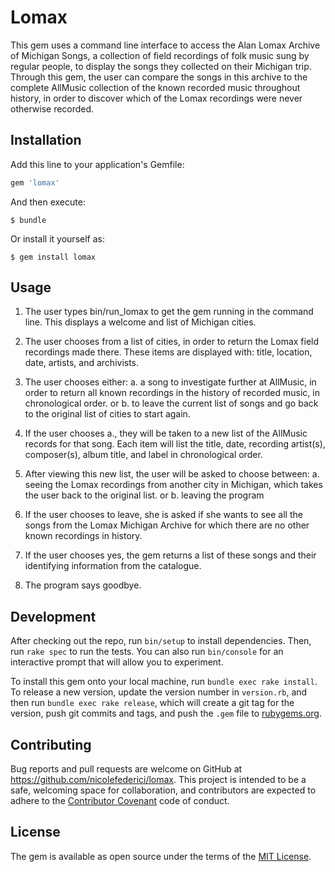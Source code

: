 # Lomax
This gem uses a command line interface to access the Alan Lomax Archive of Michigan Songs, a collection of field recordings of folk music sung by regular people, to display the songs they collected on their Michigan trip. Through this gem, the user can compare the songs in this archive to the complete AllMusic collection of the known recorded music throughout history, in order to discover which of the Lomax recordings were never otherwise recorded. 

## Installation

Add this line to your application's Gemfile:

```ruby
gem 'lomax'
```

And then execute:

    $ bundle

Or install it yourself as:

    $ gem install lomax

## Usage

1. The user types bin/run_lomax to get the gem running in the command line. This displays a welcome and list of Michigan cities.

2. The user chooses from a list of cities, in order to return the Lomax field recordings made there.
  These items are displayed with: title, location, date, artists, and archivists.

3. The user chooses either:
    a. a song to investigate further at AllMusic, in order to return all known recordings in the history of recorded music, in chronological order.
    or 
    b. to leave the current list of songs and go back to the original list of cities to start again.

4. If the user chooses a., they will be taken to a new list of the AllMusic records for that song. Each item will list the     title, date, recording artist(s), composer(s), album title, and label in chronological order.

5. After viewing this new list, the user will be asked to choose between:
    a. seeing the Lomax recordings from another city in Michigan, which takes the user back to the original list.
    or
    b. leaving the program

6. If the user chooses to leave, she is asked if she wants to see all the songs from the Lomax Michigan Archive for which there are no other known recordings in history. 

7. If the user chooses yes, the gem returns a list of these songs and their identifying information from the catalogue.

8. The program says goodbye.



## Development

After checking out the repo, run `bin/setup` to install dependencies. Then, run `rake spec` to run the tests. You can also run `bin/console` for an interactive prompt that will allow you to experiment.

To install this gem onto your local machine, run `bundle exec rake install`. To release a new version, update the version number in `version.rb`, and then run `bundle exec rake release`, which will create a git tag for the version, push git commits and tags, and push the `.gem` file to [rubygems.org](https://rubygems.org).

## Contributing

Bug reports and pull requests are welcome on GitHub at https://github.com/nicolefederici/lomax. This project is intended to be a safe, welcoming space for collaboration, and contributors are expected to adhere to the [Contributor Covenant](http://contributor-covenant.org) code of conduct.


## License

The gem is available as open source under the terms of the [MIT License](http://opensource.org/licenses/MIT).

